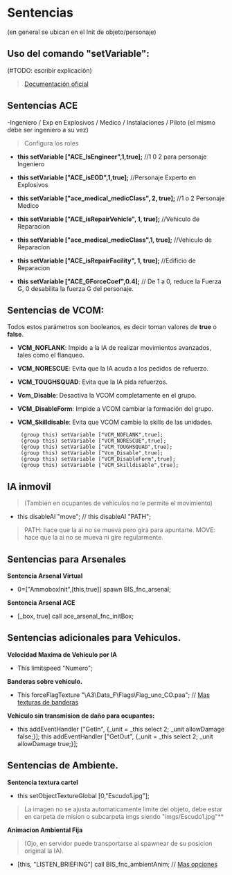 # Sentencias
(en general se ubican en el Init de objeto/personaje)

## Uso del comando "setVariable":
(#TODO: escribir explicación)
> [Documentación oficial](https://community.bistudio.com/wiki/setVariable)


## Sentencias ACE
-Ingeniero / Exp en Explosivos / Medico / Instalaciones / Piloto (el mismo debe ser ingeniero a su vez)
> Configura los roles

- **this setVariable ["ACE_IsEngineer",1,true];** //1 0 2 para personaje Ingeniero
- **this setVariable ["ACE_isEOD",1,true];** //Personaje Experto en Explosivos
- **this setVariable ["ace_medical_medicClass", 2, true];** //1 o 2 Personaje Medico
- **this setVariable ["ACE_isRepairVehicle", 1, true];** //Vehiculo de Reparacion
- **this setVariable ["ace_medical_medicClass",1, true];** //Vehiculo de Reparacion
- **this setVariable ["ACE_isRepairFacility", 1, true];** //Edificio de Reparacion

- **this setVariable ["ACE_GForceCoef",0.4];** // De 1 a 0, reduce la Fuerza G, 0 desabilita la fuerza G del personaje.


## Sentencias de VCOM:
Todos estos parámetros son booleanos, es decir toman valores de **true** o **false**.
	
 - **VCM_NOFLANK**: Impide a la IA de realizar movimientos avanzados, tales como el flanqueo.
 - **VCM_NORESCUE**: Evita que la IA acuda a los pedidos de refuerzo.
 - **VCM_TOUGHSQUAD**: Evita que la IA pida refuerzos.
 - **Vcm_Disable**: Desactiva la VCOM completamente en el grupo.
 - **VCM_DisableForm**: Impide a VCOM cambiar la formación del grupo.
 - **VCM_Skilldisable**: Evita que VCOM cambie la skills de las unidades.

		(group this) setVariable ["VCM_NOFLANK",true];
		(group this) setVariable ["VCM_NORESCUE",true];
		(group this) setVariable ["VCM_TOUGHSQUAD",true];
		(group this) setVariable ["Vcm_Disable",true];
		(group this) setVariable ["VCM_DisableForm",true];
		(group this) setVariable ["VCM_Skilldisable",true];



## IA inmovil
>(Tambien en ocupantes de vehiculos no le permite el movimiento)

- this disableAI "move"; // this disableAI "PATH";
> PATH: hace que la ai no se mueva pero gira para apuntarte.
MOVE: hace que la ai no se mueva ni gire regularmente.



## Sentencias para Arsenales

**Sentencia Arsenal Virtual**

- 0=["AmmoboxInit",[this,true]] spawn BIS_fnc_arsenal;

**Sentencia Arsenal ACE**

- [_box, true] call ace_arsenal_fnc_initBox;



## Sentencias adicionales para Vehiculos.

**Velocidad Maxima de Vehiculo por IA**

- This limitspeed "Numero";


**Banderas sobre vehiculo.**

- This forceFlagTexture "\A3\Data_F\Flags\Flag_uno_CO.paa"; // [Mas texturas de banderas](https://community.bistudio.com/wiki/Flag_Textures)


**Vehiculo sin transmision de daño para ocupantes:**

- this addEventHandler ["GetIn", {_unit = _this select 2; _unit allowDamage false;}]; this addEventHandler ["GetOut", {_unit = _this select 2; _unit allowDamage true;}];



## Sentencias de Ambiente.

**Sentencia textura cartel**

- this setObjectTextureGlobal [0,"Escudo1.jpg"];	

 >La imagen no se ajusta automaticamente limite del objeto, debe estar en carpeta de mision o subcarpeta imgs siendo "imgs/Escudo1.jpg"**


**Animacion Ambiental Fija** 
>(Ojo, en servidor puede transportarse al spawnear de su posicion original la IA).
- [this, "LISTEN_BRIEFING"] call BIS_fnc_ambientAnim;	// [Mas opciones](https://community.bistudio.com/wiki/BIS_fnc_ambientAnim)
